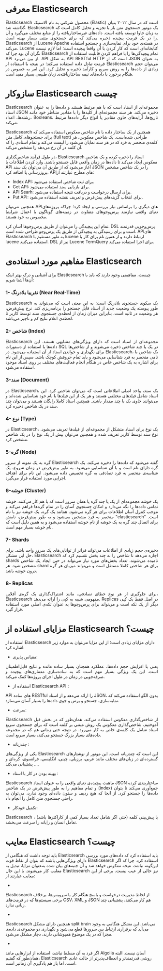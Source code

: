 # معرفی Elasticsearch

<p style="text-align:justify;">
Elasticsearch محصول شرکتی به نام الاستیک (Elastic) است که در سال ۲۰۱۲ بنیان گذاشته شد. Elasticsearch یک موتور جستجوی متن باز با تجزیه و تحلیل کامل است که به زبان جاوا توسعه یافته است. داده‌های غیرساختاریافته را از منابع مختلف می‌گیرد و آن را در یک فرمت پیچیده ذخیره می‌کند که برای جستجوی متنی بسیار بهینه است. Elasticsearch از Lucene Apache در هسته‌ی خود برای نمایه‌سازی و جستجو استفاده می‌کند. Lucene کتابخانه‌ای است که کار کردن با آن واقعا پیچیده است؛ اما لازم نیست نگران آن بود چرا که Elasticsearch تمام پیچیدگی‌ها را با فراهم کردن قابلیت استفاده از API از بین می‌برد. API به شکل API RESTful HTTP است که از JSON به عنوان فرمت تبادل داده استفاده می‌کند؛ در نتیجه با استفاده از Elasticsearch می‌توان حجم زیادی از داده‌ها را به روش سریع و کارآمد ذخیره و تحلیل کرد. این امر به خصوص در هنگام برخورد با داده‌های نیمه ساختاریافته‌ی زبان طبیعی بسیار مفید است.
</p>

# سازوکار Elasticsearch چیست

<p style="text-align:justify;">
Elasticsearch مجموعه‌ای از اسناد است که با هم مرتبط هستند و داده‌ها را به عنوان اسناد JSON ذخیره می‌کند. هر سند مجموعه‌ای از کلیدها را با مقادیر متناظر خود مانند رشته‌ها، اعداد، Booleans، تاریخ‌ها، آرایه‌های حاوی مقادیر یا انواع دیگر داده‌ها مرتبط می‌کند.

Elasticsearch همچنین از یک ساختار داده با نام شاخص معکوس استفاده می‌کند که برای جستجوهای کامل متن (full text) طراحی شده‌است. یک شاخص معکوس، هر کلمه‌ی منحصر به فرد که در هر سند نمایان می‌شود را لیست می‌کند و تمام اسنادی را که آن کلمه در آن رخ می‌دهد را مشخص می‌کند.

در طول فرآیند شاخص‌گذاری، Elasticsearch اسناد را ذخیره کرده و یک شاخص معکوس ایجاد می‌کند تا داده‌ها در زمان واقعی قابل جستجو باشند. وارد کردن اطلاعات با API آغاز می‌شود که از طریق آن می‌توان یک سند JSON را در یک شاخص مشخص بروزرسانی یا اضافه کرد. API‌های مطرح عبارتند از:
</p>

* Index API: برای ثبت شاخص استفاده می‌شود.
* Get API: برای بازیابی سند استفاده می‌شود.
* API Searh: برای ارسال درخواست و دریافت نتیجه استفاده می‌شود.
* Put API: برای انتخاب گزینه‌های پیش‌فرض و تعریف نقشه استفاده‌ می‌شود.

<p style="text-align:justify;">
همچنین می‌توان APIهای دیگری را براساس نیاز بررسی و ایجاد کرد؛ چراکه پروژه‌های دنیای واقعی نیازمند پرس‌وجوهای متفاوت در زمینه‌های گوناگون با اعمال شرایط مخصوص به خود هستند.

تمام این پیچیدگی را می‌توان از طریق پرس‌وجوها آسان کرد. DSL پرس‌وجویی قدرتمند است و برای رسیدگی به پیچیدگی از طریق یک پرس‌وجو طراحی شده‌ است. API‌های Elasticsearch به طور مستقیم با lucene ارتباط دارند و از همین نام برای کار با lucene استفاده می‌کنند. DSL نیز از Lucene TermQuery برای اجرا استفاده می‌کند.
</p>


# مفاهیم مورد استفاده‌ی Elasticsearch
برای آشنایی و درک بهتر اینکه Elasticsearch چیست، مفاهیمی وجود دارند که باید با آن‌ها آشنا شویم:      

### 1- تقریبا بلادرنگ (Near Real-Time)
<p style="text-align:justify;">
Elasticsearch یک سکوی جستجوی بلادرنگ است؛ به این معنی است که می‌تواند به طور پیوسته یک وضعیت جدید از اسناد قابل جستجو را برنامه‌ریزی کند. نرخ پیش‌فرض، هر وضعیت در ثانیه است. بنابراین میزان زمان از لحظه‌ی جستجوی سند توسط کاربر تا لحظه‌ی اعلام نتایج کم و ناچیز می‌باشد.
</p>

### 2- شاخص (Index)
<p style="text-align:justify;">
Elasticsearch مجموعه‌ای از اسناد است که دارای ویژگی‌های مشابهی هستند. این داده‌ها با استفاده از دستورات SQL در یک یا چند شاخص ذخیره می‌شوند و از شاخص‌ها برای نگهداری و خواندن اسناد از آن استفاده می‌شود. در Elasticsearch، یک شاخص با نامی منحصر به فرد شناسایی می‌شود و باید تمام حروفش کوچک باشد. سپس از این نام برای اشاره به یک شاخص خاص در هنگام انجام فعالیت‌های مختلف بر روی اسناد موجود استفاده می‌شود.
</p>

### 3-سند (Document)
<p style="text-align:justify;">
در Elasticsearch، یک سند، واحد اصلی اطلاعاتی است که می‌توان شاخص کرد. این اسناد شامل فیلدهای مختلفی هستند و هر یک از این فیلدها با نام خود شناسایی شده‌اند و می‌توانند حاوی یک یا چند مقدار باشند. همچنین اسناد کاملا رایگان هستند و می‌توان چند سند در یک شاخص ذخیره کرد.
</p>

### 4- نوع (Type)
<p style="text-align:justify;">
در Elasticsearch، یک نوع برای اسناد متشکل از مجموعه‌ا‌ی از فیلدها تعریف می‌شود. نوع سند توسط کاربر تعریف شده و همچنین می‌توان بیش از یک نوع را در یک شاخص مشخص کرد.
</p>

### 5-گره (Node)
<p style="text-align:justify;">
گره به یک نمونه‌ از سرور Elasticsearch گفته می‌شود که داده‌ها را ذخیره می‌کند. یک گره دارای نام است و با آن شناسایی می‌شود. به طور پیش‌فرض در زمان شروع، یک شناسه‌ی منحصر به فرد تصادفی به گره تخصیص داده می‌شود. این نام برای اهداف اجرایی مورد استفاده قرار می‌گیرد.
</p>

### 6-خوشه (Cluster)
<p style="text-align:justify;">
یک خوشه مجموعه‌ای از یک یا چند گره یا همان سرور است که با هم کار می‌کنند. خوشه تمامی داده‌ها را نگه می‌دارد و امکان جستجوی آسان را در تمام گره‌ها فراهم می‌کند و موجب کنترل آسان اطلاعات برای هر گره می‌شود. همانند یک گره، یک خوشه نیز با نام منحصر به فرد مشخص می‌شود و به طور پیش‌فرض، نامش "elasticsearch" است. برای اتصال چند گره به یک خوشه از نام خوشه استفاده می‌شود و به همین دلیل است که نام خوشه بسیار مهم است.
</p>

### 7- Shards
<p style="text-align:justify;">
ذخیره‌ی حجم زیادی از اطلاعات می‌تواند فراتر از توانایی‌های یک سرور واحد باشد. برای حل این مشکل، Elasticsearch اجازه می‌دهد تا شاخص را به چند بخش تقسیم کرد که shards نامیده می‌شوند. تعداد بخش‌های مورد نیاز می‌تواند در حین ایجاد یک شاخص مشخص شود. هر shard برای هر شاخص کاملا مستقل است و می‌تواند میزبان هر گره‌ درون خوشه باشد.
</p>

### 8- Replicas
<p style="text-align:justify;">
برای جلوگیری از هر نوع خطای تصادفی، مانند اشتراک‌گذاری یک گره‌ی آفلاین، Elasticsearch مفهومی شبیه به کپی را ارائه می‌دهد. Replicas در اصل فقط یک کپی دیگر از یک تکه است و می‌تواند برای پرس‌وجوها به عنوان تکه‌‌ی اصلی مورد استفاده قرار گیرد.
</p>


# مزایای استفاده از Elasticsearch چیست؟

استفاده از Elasticsearch دارای مزایای زیادی است؛ از این مزایا می‌توان به موارد زیر اشاره کرد:

* مقیاس پذیری: 
<p style="text-align:justify;">
 یعنی با افزایش حجم داده‌ها، عملکرد همچنان بسیار ساده مانده و نتایج قابل‌اطمینان است. این یک ویژگی بسیار مهم است که به ساده‌سازی معماری‌های پیچیده و صرفه‌جویی در زمان در طول اجرای پروژه‌ها کمک می‌کند.
</p>

* استفاده از Elasticsearch API :
<p style="text-align:justify;">
  API های  ساده RESTful را ارائه می‌دهد و از اسناد JSON، بدون الگو استفاده می‌کند که نمایه‌سازی، جستجو و پرس و جوی داده‌ها را بسیار آسان می‌سازد.
</p>

* سرعت: 
<p style="text-align:justify;">
Elasticsearch از شاخص‌گذاری معکوس استفاده می‌کند. همان‌طور که در بخش قبل آموختیم، شاخص‌گذاری معکوس یک روش مبتني بر کلمه است که براي جستجوی سريع اسناد شامل يک کلمه‌ی خاص به کار می‌رود. در نتیجه حتی زمانی هم که در مجموعه داده‌های بسیار بزرگ جستجو می‌کند، بسیار سریع است.
</p>

* چندزبانه : 
<p style="text-align:justify;">
یکی از ویژگی‌های Elasticsearch این است که چندزبانه است. این موتور از نوشتارهای گسترده‌ای در زبان‌های مختلف مانند عربی، برزیلی، چینی، انگلیسی، فرانسوی، کره‌ای و ... پشتیبانی می‌کند.
</p>

* بهینه‌ بودن در کار با اسناد : 
<p style="text-align:justify;">
Elasticsearch ماهیت پیچیده‌ی دنیای واقعی را به عنوان اسناد JSON ساختاربندی کرده و تمام مفاهیم را به طور پیش‌فرض در یک شاخص (index) جمع‌آوری می‌کند تا بتوان داده‌ها را جستجو کرد. از آنجا که هیچ ردیف و ستون داده‌ای وجود ندارد، می‌توان به راحتی جستجوی متن کامل را انجام داد.
</p>

* تکمیل خودکار: 
<p style="text-align:justify;">
Elasticsearch با پیش‌بینی کلمه (حتی اگر شامل تعداد بسیار کمی از کاراکترها باشد) ، تعامل انسان و رایانه را سرعت می‌بخشد.
</p>


# معایب Elasticsearch چیست؟

<p style="text-align:justify;">
باید توجه داشت که هنگامی از Elasticsearch باید استفاده کرد که داده‌های مورد بررسی دارای ویژگی‌هایی باشند که بتوان از نقاط قوت Elasticsearch استفاده کرد. چرا‌ که اگر این‌گونه نباشد، نتیجه معکوس خواهد شد و آن جنبه‌های بیان شده به‌عنوان مزایا، تبدیل به معایب کار می‌شوند. با این حال Elasticsearch نیز خالی از عیب نیست. برخی از این معایب عبارتند از:
</p>

* <p style="text-align:justify;">
Elasticsearch از لحاظ مدیریت درخواست و پاسخ هنگام کار با سرویس‌ها، برخلاف برخی سیستم‌ها که در فرمت‌های CSV، XML و JSON هم کار می‌کنند، پشتیبانی چند زبانی ندارد.</p>

* <p style="text-align:justify;">
Elasticsearch همچنین دارای مشکل split brain می‌باشد. این مشکل هنگامی به وجود می‌آید که برقراری ارتباط بین سرورها قطع می‌شود و نگهداری دو مجموعه‌ی داده‌ی مجزا که در یک موضوع همپوشانی دارند، دچار مشکل می‌شود.
</p>

* <p style="text-align:justify;">
اگر فرد به آن مسلط نباشد، استفاده از ابزارهایی مانند Algolia آسان نیست. البته همان‌طور که گفتیم، Elasticsearch روشی قدرتمندتر و انعطاف‌پذیرتر از حالت عادی است، اما باز هم یادگیری آن زمانبر است.
</p>



